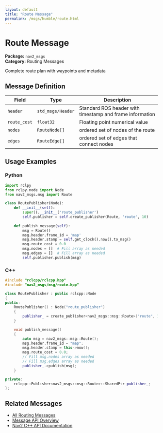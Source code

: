 ```yaml
---
layout: default
title: "Route Message"
permalink: /msgs/humble/route.html
---
```


# Route Message

**Package:** `nav2_msgs`  
**Category:** Routing Messages

Complete route plan with waypoints and metadata

## Message Definition

| Field | Type | Description |
|-------|------|-------------|
| `header` | `std_msgs/Header` | Standard ROS header with timestamp and frame information |
| `route_cost` | `float32` | Floating point numerical value |
| `nodes` | `RouteNode[]` | ordered set of nodes of the route |
| `edges` | `RouteEdge[]` | ordered set of edges that connect nodes |



## Usage Examples

### Python

```python
import rclpy
from rclpy.node import Node
from nav2_msgs.msg import Route

class RoutePublisher(Node):
    def __init__(self):
        super().__init__('route_publisher')
        self.publisher = self.create_publisher(Route, 'route', 10)
        
    def publish_message(self):
        msg = Route()
        msg.header.frame_id = 'map'
        msg.header.stamp = self.get_clock().now().to_msg()
        msg.route_cost = 0.0
        msg.nodes = []  # Fill array as needed
        msg.edges = []  # Fill array as needed
        self.publisher.publish(msg)
```

### C++

```cpp
#include "rclcpp/rclcpp.hpp"
#include "nav2_msgs/msg/route.hpp"

class RoutePublisher : public rclcpp::Node
{
public:
    RoutePublisher() : Node("route_publisher")
    {
        publisher_ = create_publisher<nav2_msgs::msg::Route>("route", 10);
    }

    void publish_message()
    {
        auto msg = nav2_msgs::msg::Route();
        msg.header.frame_id = "map";
        msg.header.stamp = this->now();
        msg.route_cost = 0.0;
        // Fill msg.nodes array as needed
        // Fill msg.edges array as needed
        publisher_->publish(msg);
    }

private:
    rclcpp::Publisher<nav2_msgs::msg::Route>::SharedPtr publisher_;
};
```

## Related Messages

- [All Routing Messages](/humble/msgs/index.html#routing-messages)
- [Message API Overview](/humble/msgs/index.html)
- [Nav2 C++ API Documentation](/humble/html/index.html)
